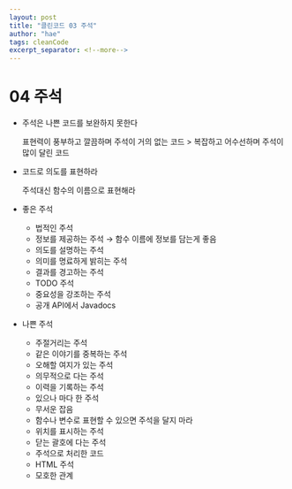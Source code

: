 ```yaml
---
layout: post
title: "클린코드 03 주석"
author: "hae"
tags: cleanCode
excerpt_separator: <!--more-->
--- 
```

# 04 주석

- 주석은 나쁜 코드를 보완하지 못한다<!--more-->
    
    표현력이 풍부하고 깔끔하며 주석이 거의 없는 코드 > 복잡하고 어수선하며 주석이 많이 달린 코드 
    
- 코드로 의도를 표현하라
    
    주석대신 함수의 이름으로 표현해라
    
- 좋은 주석
    - 법적인 주석
    - 정보를 제공하는 주석 → 함수 이름에 정보를 담는게 좋음
    - 의도를 설명하는 주석
    - 의미를 명료하게 밝히는 주석
    - 결과를 경고하는 주석
    - TODO 주석
    - 중요성을 강조하는 주석
    - 공개 API에서 Javadocs
    
- 나쁜 주석
    - 주절거리는 주석
    - 같은 이야기를 중복하는 주석
    - 오해할 여지가 있는 주석
    - 의무적으로 다는 주석
    - 이력을 기록하는 주석
    - 있으나 마다 한 주석
    - 무서운 잡음
    - 함수나 변수로 표현할 수 있으면 주석을 달지 마라
    - 위치를 표시하는 주석
    - 닫는 괄호에 다는 주석
    - 주석으로 처리한 코드
    - HTML 주석
    - 모호한 관계
